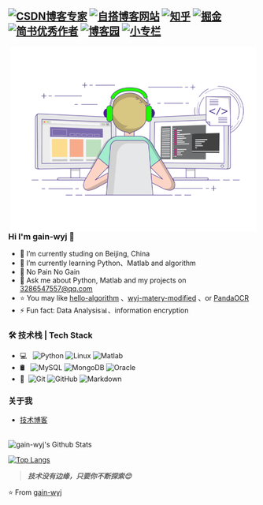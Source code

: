 [![CSDN博客专家](https://img.shields.io/badge/CSDN博客专家-red.svg "CSDN博客专家")](https://blog.csdn.net/ywsydwsbn "CSDN博客专家")
[![自搭博客网站](https://img.shields.io/badge/自搭博客网站-red.svg "自搭博客网站")](https://gain-wyj.cn/ "自搭博客网站")
[![知乎](https://img.shields.io/badge/知乎-red.svg "知乎")](https://www.zhihu.com/people/meng-yan-95-51-48/posts "知乎")
[![掘金](https://img.shields.io/badge/掘金-red.svg "掘金")](https://juejin.cn/user/2919910883998551 "掘金")
[![简书优秀作者](https://img.shields.io/badge/简书优秀作者-red.svg "简书优秀作者")](https://www.jianshu.com/u/6b7f673437d6 "简书优秀作者")
[![博客园](https://img.shields.io/badge/博客园-red.svg "博客园")](https://www.cnblogs.com/nhyq-wyj/ "博客园")
[![小专栏](https://img.shields.io/badge/小专栏-red.svg "小专栏")](https://xiaozhuanlan.com/u/9725962319 "小专栏")
---
<img align="right" alt="GIF" src="https://raw.githubusercontent.com/devSouvik/devSouvik/master/gif3.gif" width="500"/>

### Hi I'm gain-wyj 👋

- 🔭 I’m currently studing on Beijing, China
- 🌱 I’m currently learning Python、Matlab and algorithm
- 👯 No Pain No Gain
- 💬 Ask me about Python, Matlab and my projects on [3286547557@qq.com](mailto:3286547557@qq.com)
- ⭐ You may like [hello-algorithm](https://github.com/gain-wyj/hello-algorithm) 、[wyj-matery-modified](https://github.com/gain-wyj/wyj-matery-modified/tree/master) 、or [PandaOCR](https://github.com/gain-wyj/PandaOCR)
- ⚡ Fun fact: Data Analysis📊、information encryption

### 🛠 技术栈 | Tech Stack

- 💻 &#160; ![Python](https://img.shields.io/badge/-Python-333333?style=flat&logo=Python&logoColor=007396)
![Linux](https://img.shields.io/badge/-Linux-333333?style=flat&logo=Linux&logoColor=FCC624)
![Matlab](https://img.shields.io/badge/-Matlab-333333?style=flat&logo=Matlab&logoColor=FF4800)
- 🛢 &#160; ![MySQL](https://img.shields.io/badge/-MySQL-333333?style=flat&logo=mysql)
![MongoDB](https://img.shields.io/badge/-MongoDB-333333?style=flat&logo=mongodb)
![Oracle](https://img.shields.io/badge/-Oracle-333333?style=flat&logo=Oracle)
- 🔧 &#160;![Git](https://img.shields.io/badge/-Git-333333?style=flat&logo=git)
![GitHub](https://img.shields.io/badge/-GitHub-333333?style=flat&logo=github)
![Markdown](https://img.shields.io/badge/-Markdown-333333?style=flat&logo=markdown)

### 关于我
- [技术博客](https://gain-wyj.cn/)


<br>

<img align="center" src="https://github-readme-stats.vercel.app/api?username=gain-wyj&include_all_commits=true&count_private=true&show_icons=true&line_height=20&title_color=7A7ADB&icon_color=2234AE&text_color=D3D3D3&bg_color=0,000000,130F40" alt="gain-wyj's Github Stats">

</br>

[![Top Langs](https://github-readme-stats.vercel.app/api/top-langs/?username=gain-wyj&layout=compact&text_color=daf7dc&bg_color=151515)](https://github.com/devSouvik/github-readme-stats)


> ***技术没有边缘，只要你不断探索😊***

⭐️ From [gain-wyj](https://github.com/gain-wyj)
